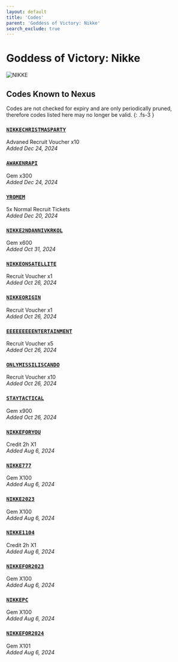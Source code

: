 ```yaml
---
layout: default
title: 'Codes'
parent: 'Goddess of Victory: Nikke'
search_exclude: true
---
```


# Goddess of Victory: Nikke

![NIKKE](https://cdn.discordapp.com/emojis/1270446040415207535.png)

## Codes Known to Nexus

Codes are not checked for expiry and are only periodically pruned, therefore codes listed here may no longer be valid.
{: .fs-3 }

### [`NIKKECHRISTMASPARTY`](https://clipboard.nexus-codes.app/?copy=NIKKECHRISTMASPARTY)

Advaned Recruit Voucher x10<br />*Added Dec 24, 2024*

### [`AWAKENRAPI`](https://clipboard.nexus-codes.app/?copy=AWAKENRAPI)

Gem x300<br />*Added Dec 24, 2024*

### [`YROMEM`](https://clipboard.nexus-codes.app/?copy=YROMEM)

5x Normal Recruit Tickets<br />*Added Dec 20, 2024*

### [`NIKKE2NDANNIVKRKOL`](https://clipboard.nexus-codes.app/?copy=NIKKE2NDANNIVKRKOL)

Gem x600<br />*Added Oct 31, 2024*

### [`NIKKEONSATELLITE`](https://clipboard.nexus-codes.app/?copy=NIKKEONSATELLITE)

Recruit Voucher x1<br />*Added Oct 26, 2024*

### [`NIKKEORIGIN`](https://clipboard.nexus-codes.app/?copy=NIKKEORIGIN)

Recruit Voucher x1<br />*Added Oct 26, 2024*

### [`EEEEEEEEENTERTAINMENT`](https://clipboard.nexus-codes.app/?copy=EEEEEEEEENTERTAINMENT)

Recruit Voucher x5<br />*Added Oct 26, 2024*

### [`ONLYMISSILISCANDO`](https://clipboard.nexus-codes.app/?copy=ONLYMISSILISCANDO)

Recruit Voucher x10<br />*Added Oct 26, 2024*

### [`STAYTACTICAL`](https://clipboard.nexus-codes.app/?copy=STAYTACTICAL)

Gem x900<br />*Added Oct 26, 2024*

### [`NIKKEFORYOU`](https://clipboard.nexus-codes.app/?copy=NIKKEFORYOU)

Credit 2h X1<br />*Added Aug 6, 2024*

### [`NIKKE777`](https://clipboard.nexus-codes.app/?copy=NIKKE777)

Gem X100<br />*Added Aug 6, 2024*

### [`NIKKE2023`](https://clipboard.nexus-codes.app/?copy=NIKKE2023)

Gem X100<br />*Added Aug 6, 2024*

### [`NIKKE1104`](https://clipboard.nexus-codes.app/?copy=NIKKE1104)

Credit 2h X1<br />*Added Aug 6, 2024*

### [`NIKKEFOR2023`](https://clipboard.nexus-codes.app/?copy=NIKKEFOR2023)

Gem X100<br />*Added Aug 6, 2024*

### [`NIKKEPC`](https://clipboard.nexus-codes.app/?copy=NIKKEPC)

Gem X100<br />*Added Aug 6, 2024*

### [`NIKKEFOR2024`](https://clipboard.nexus-codes.app/?copy=NIKKEFOR2024)

Gem X101<br />*Added Aug 6, 2024*
